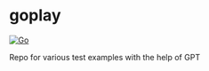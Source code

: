 # goplay
[![Go](https://github.com/riversteve/goplay/actions/workflows/go.yml/badge.svg?branch=main)](https://github.com/riversteve/goplay/actions/workflows/go.yml)

Repo for various test examples with the help of GPT

